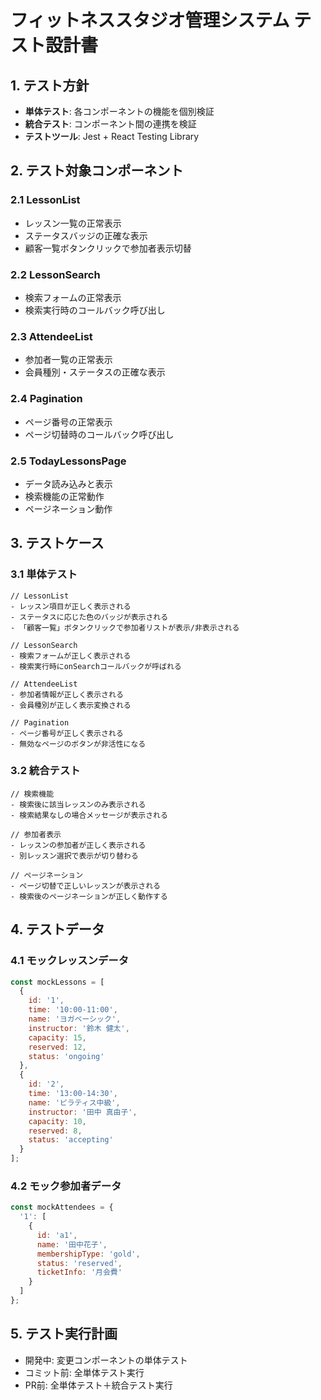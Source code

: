 # フィットネススタジオ管理システム テスト設計書

## 1. テスト方針

- **単体テスト**: 各コンポーネントの機能を個別検証
- **統合テスト**: コンポーネント間の連携を検証
- **テストツール**: Jest + React Testing Library

## 2. テスト対象コンポーネント

### 2.1 LessonList
- レッスン一覧の正常表示
- ステータスバッジの正確な表示
- 顧客一覧ボタンクリックで参加者表示切替

### 2.2 LessonSearch
- 検索フォームの正常表示
- 検索実行時のコールバック呼び出し

### 2.3 AttendeeList
- 参加者一覧の正常表示
- 会員種別・ステータスの正確な表示

### 2.4 Pagination
- ページ番号の正常表示
- ページ切替時のコールバック呼び出し

### 2.5 TodayLessonsPage
- データ読み込みと表示
- 検索機能の正常動作
- ページネーション動作

## 3. テストケース

### 3.1 単体テスト
```
// LessonList
- レッスン項目が正しく表示される
- ステータスに応じた色のバッジが表示される
- 「顧客一覧」ボタンクリックで参加者リストが表示/非表示される

// LessonSearch
- 検索フォームが正しく表示される
- 検索実行時にonSearchコールバックが呼ばれる

// AttendeeList
- 参加者情報が正しく表示される
- 会員種別が正しく表示変換される

// Pagination
- ページ番号が正しく表示される
- 無効なページのボタンが非活性になる
```

### 3.2 統合テスト
```
// 検索機能
- 検索後に該当レッスンのみ表示される
- 検索結果なしの場合メッセージが表示される

// 参加者表示
- レッスンの参加者が正しく表示される
- 別レッスン選択で表示が切り替わる

// ページネーション
- ページ切替で正しいレッスンが表示される
- 検索後のページネーションが正しく動作する
```

## 4. テストデータ

### 4.1 モックレッスンデータ
```javascript
const mockLessons = [
  {
    id: '1',
    time: '10:00-11:00',
    name: 'ヨガベーシック',
    instructor: '鈴木 健太',
    capacity: 15,
    reserved: 12,
    status: 'ongoing'
  },
  {
    id: '2',
    time: '13:00-14:30',
    name: 'ピラティス中級',
    instructor: '田中 真由子',
    capacity: 10,
    reserved: 8,
    status: 'accepting'
  }
];
```

### 4.2 モック参加者データ
```javascript
const mockAttendees = {
  '1': [
    {
      id: 'a1',
      name: '田中花子',
      membershipType: 'gold',
      status: 'reserved',
      ticketInfo: '月会費'
    }
  ]
};
```

## 5. テスト実行計画

- 開発中: 変更コンポーネントの単体テスト
- コミット前: 全単体テスト実行
- PR前: 全単体テスト＋統合テスト実行